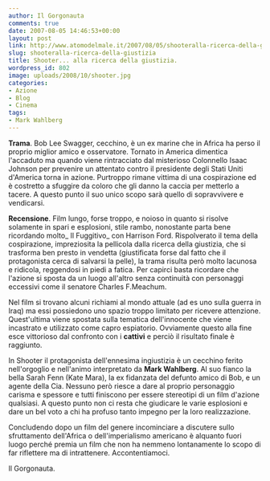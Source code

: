 ```yaml
---
author: Il Gorgonauta
comments: true
date: 2007-08-05 14:46:53+00:00
layout: post
link: http://www.atomodelmale.it/2007/08/05/shooteralla-ricerca-della-giustizia/
slug: shooteralla-ricerca-della-giustizia
title: Shooter... alla ricerca della giustizia.
wordpress_id: 802
image: uploads/2008/10/shooter.jpg
categories:
- Azione
- Blog
- Cinema
tags:
- Mark Wahlberg
---
```


**Trama**. Bob Lee Swagger, cecchino, è un ex marine che in Africa ha perso il proprio miglior amico e osservatore. Tornato in America dimentica l'accaduto ma quando viene rintracciato dal misterioso Colonnello Isaac Johnson per prevenire un attentato contro il presidente degli Stati Uniti d'America torna in azione. Purtroppo rimane vittima di una cospirazione ed è costretto a sfuggire da coloro che gli danno la caccia per metterlo a tacere. A questo punto il suo unico scopo sarà quello di sopravvivere e vendicarsi.

**Recensione**. Film lungo, forse troppo, e noioso in quanto si risolve solamente in spari e esplosioni, stile rambo, nonostante parta bene ricordando molto_ Il  Fuggitivo_ con Harrison Ford. Rispolverato il tema della cospirazione, impreziosita la pellicola dalla ricerca della giustizia, che si trasforma ben presto in vendetta (giustificata forse dal fatto che il protagonista cerca di salvarsi la pelle), la trama risulta però molto lacunosa e ridicola, reggendosi in piedi a fatica. Per capirci basta ricordare che l'azione si sposta da un luogo all'altro senza continuità con personaggi eccessivi come il senatore Charles F.Meachum.

Nel film si trovano alcuni richiami al mondo attuale (ad es uno sulla guerra in Iraq) ma essi possiedono uno spazio troppo limitato per ricevere attenzione. Quest'ultima viene spostata sulla tematica dell'innocente che viene incastrato e utilizzato come capro espiatorio. Ovviamente questo alla fine esce vittorioso dal confronto con i **cattivi** e perciò il risultato finale è raggiunto.

In Shooter il protagonista dell'ennesima ingiustizia è un cecchino ferito nell'orgoglio e nell'animo interpretato da **Mark Wahlberg**. Al suo fianco la bella Sarah Fenn (Kate Mara), la ex fidanzata del defunto amico di Bob, e un agente della Cia.  Nessuno però riesce a dare al proprio personaggio carisma e spessore e tutti finiscono per essere stereotipi di un film d'azione qualsiasi. A questo punto non ci resta che giudicare le varie esplosioni e dare un bel voto a chi ha profuso tanto impegno per la loro realizzazione.

Concludendo dopo un film del genere incominciare a discutere sullo sfruttamento dell'Africa o dell'imperialismo americano è alquanto fuori luogo perché premia un film che non ha nemmeno lontanamente lo scopo di far riflettere ma di intrattenere. Accontentiamoci.

Il Gorgonauta.
